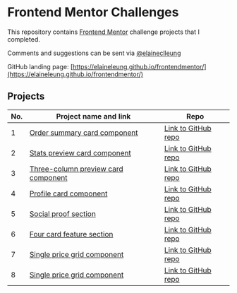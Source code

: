 # Frontend Mentor Challenges

This repository contains [Frontend Mentor](https://www.frontendmentor.io/challenges) challenge projects that I completed.

Comments and suggestions can be sent via [@elaineclleung](https://twitter.com/elaineclleung)

GitHub landing page: [https://elaineleung.github.io/frontendmentor/](https://elaineleung.github.io/frontendmentor/)

## Projects

| No. | Project name and link                                                                             | Repo |
| --- | ------------------------------------------------------------------------------------------------- | ---- |
| 1   | [Order summary card component](https://elaineleung.github.io/frontendmentor/ordersummary)         | [Link to GitHub repo](https://github.com/elaineleung/frontendmentor/tree/main/ordersummary) |
| 2   | [Stats preview card component](https://elaineleung.github.io/frontendmentor/statspreview)         | [Link to GitHub repo](https://github.com/elaineleung/frontendmentor/tree/main/statspreview) |
| 3   | [Three-column preview card component](https://elaineleung.github.io/frontendmentor/3columnpreview)| [Link to GitHub repo](https://github.com/elaineleung/frontendmentor/tree/main/3columnpreview) |
| 4   | [Profile card component](https://elaineleung.github.io/frontendmentor/profilecard)| [Link to GitHub repo](https://github.com/elaineleung/frontendmentor/tree/main/profilecard) |
| 5   | [Social proof section](https://elaineleung.github.io/frontendmentor/socialproofsection/)| [Link to GitHub repo](https://github.com/elaineleung/frontendmentor/tree/main/socialproofsection) |
| 6   | [Four card feature section](https://elaineleung.github.io/frontendmentor/fourcardfeaturesection/)| [Link to GitHub repo](https://github.com/elaineleung/frontendmentor/tree/main/fourcardfeaturesection) |
| 7   | [Single price grid component](https://elaineleung.github.io/frontendmentor/singlepricegrid/)| [Link to GitHub repo](https://github.com/elaineleung/frontendmentor/tree/main/singlepricegrid) |
| 8   | [Single price grid component](https://elaineleung.github.io/frontendmentor/accordioncard/)| [Link to GitHub repo](https://github.com/elaineleung/frontendmentor/tree/main/accordioncard) |
